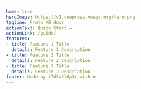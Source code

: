 ```yaml
---
home: true
heroImage: https://v1.vuepress.vuejs.org/hero.png
tagline: Proto KB docs
actionText: Quick Start →
actionLink: /guide/
features:
- title: Feature 1 Title
  details: Feature 1 Description
- title: Feature 2 Title
  details: Feature 2 Description
- title: Feature 3 Title
  details: Feature 3 Description
footer: Made by i7d3v3l0p3r with ❤️
---
```

